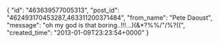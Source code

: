  {
   "id": "463639577005313",
   "post_id": "462493170453287_463311200371484",
   "from_name": "Pete Daoust",
   "message": "oh my god is that boring..!!!...)(&*?%%/\"/%?((",
   "created_time": "2013-01-09T23:23:54+0000"
 }
